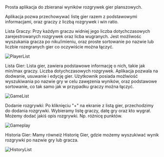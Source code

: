 Prosta aplikacja do zbieranai wyników rozgrywek gier planszowych.

Aplikacja pozwa przechowywać listę gier razem z podstawowymi informacjami, oraz graczy z liczbą rozgrywek i win ratio.  

Lista Graczy:
Przy każdym graczu widniej jego liczba dotychczasowych zarejestrowanych rozgrywek oraz licba wugranych.
Jest możliwośc wyszukania gracza po niku/imieniu, oraz proste sortowanie po nazwie lub liczbie rozegranych gier co oczywiście można łączyć.

![PlayerList](https://github.com/user-attachments/assets/9358b512-ab40-48b7-bf75-54c1cdce23bc)

Lista Gier:
Lista gier, zawiera podstawowe informację o nich, takie jak min/max graczy. Liczba dotychczasowych rozgrywek. 
Aplikacja pozwala na dodwanie, usuwanie i edycję gier. 
Użytkownik posiada możlwiość wyszukiwania po nazwie gry w celu zawęzenia wyników, oraz podstawowe sortowanie, co tak samo jak w przypadku graczy można łączyć.

![GameList](https://github.com/user-attachments/assets/e8dc199c-3a6c-49dd-a77d-0251a885701a)

Dodanie rozgrywki:
Po kliknięciu "+" na ekranie z listą gier, przechodzimy do dodania rozgrywki. Wybieramy listę graczy, datę gry oraz kto wygrał.
Możemy dodać jakiś opis rozgrywki. Np. róźnicę punktów. 

![Gameplay](https://github.com/user-attachments/assets/3fe291bc-042c-4108-b38c-30decc542ef7)


Historia Gier:
Mamy równeiż Historię Gier, gdzie możemy wyszukiwać wynik rozgrywki po nazwie gry lub gracza.

![HistoryList](https://github.com/user-attachments/assets/e5fea46e-ba16-4212-8292-e97f699cb26c)
